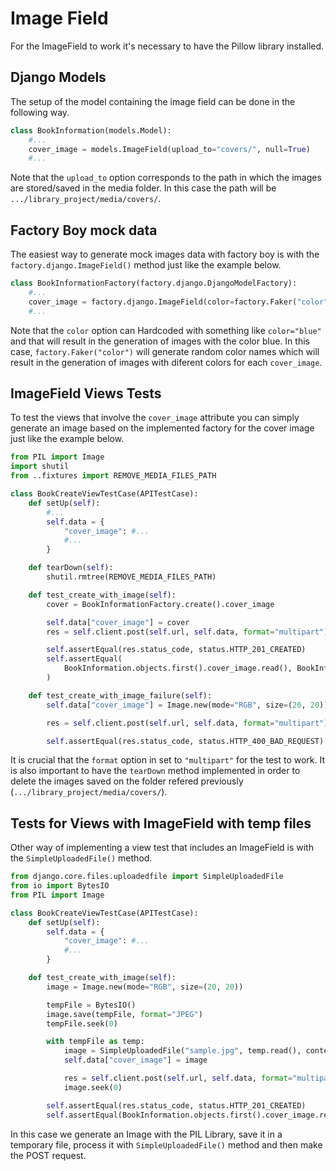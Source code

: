 # Image Field

For the ImageField to work it's necessary to have the Pillow library installed.

## Django Models

The setup of the model containing the image field can be done in the following way.

````python
class BookInformation(models.Model):
    #...
    cover_image = models.ImageField(upload_to="covers/", null=True)
    #...
````
Note that the `upload_to` option corresponds to the path in which the images are stored/saved in the media folder.
In this case the path will be `.../library_project/media/covers/`.

## Factory Boy mock data

The easiest way to generate mock images data with factory boy is with the `factory.django.ImageField()` method just like the example below.

```` python 
class BookInformationFactory(factory.django.DjangoModelFactory):
    #...
    cover_image = factory.django.ImageField(color=factory.Faker("color"))
    #...
````

Note that the `color` option can Hardcoded with something like `color="blue"` and that will result in the 
generation of images with the color blue. In this case, `factory.Faker("color")` will generate random color names
which will result in the generation of images with diferent colors for each `cover_image`.

## ImageField Views Tests

To test the views that involve the `cover_image` attribute you can simply generate an image based on the
implemented factory for the cover image just like the example below.

````python
from PIL import Image
import shutil
from ..fixtures import REMOVE_MEDIA_FILES_PATH

class BookCreateViewTestCase(APITestCase):
    def setUp(self):
        #...
        self.data = {
            "cover_image": #...
            #...
        }

    def tearDown(self):
        shutil.rmtree(REMOVE_MEDIA_FILES_PATH)

    def test_create_with_image(self):
        cover = BookInformationFactory.create().cover_image

        self.data["cover_image"] = cover
        res = self.client.post(self.url, self.data, format="multipart")

        self.assertEqual(res.status_code, status.HTTP_201_CREATED)
        self.assertEqual(
            BookInformation.objects.first().cover_image.read(), BookInformation.objects.last().cover_image.read()
        )

    def test_create_with_image_failure(self):
        self.data["cover_image"] = Image.new(mode="RGB", size=(20, 20))

        res = self.client.post(self.url, self.data, format="multipart")

        self.assertEqual(res.status_code, status.HTTP_400_BAD_REQUEST)

```` 

It is crucial that the `format` option in set to `"multipart"` for the test to work. 
It is also important to have the `tearDown` method implemented in order to delete the images
saved on the folder refered previously (`.../library_project/media/covers/`).

## Tests for Views with ImageField with temp files

Other way of implementing a view test that includes an ImageField is with the `SimpleUploadedFile()` method.

````python
from django.core.files.uploadedfile import SimpleUploadedFile
from io import BytesIO
from PIL import Image

class BookCreateViewTestCase(APITestCase):
    def setUp(self):
        self.data = {
            "cover_image": #...
            #...
        }

    def test_create_with_image(self):
        image = Image.new(mode="RGB", size=(20, 20))

        tempFile = BytesIO()
        image.save(tempFile, format="JPEG")
        tempFile.seek(0)

        with tempFile as temp:
            image = SimpleUploadedFile("sample.jpg", temp.read(), content_type="image/jpeg")
            self.data["cover_image"] = image

            res = self.client.post(self.url, self.data, format="multipart")
            image.seek(0)

        self.assertEqual(res.status_code, status.HTTP_201_CREATED)
        self.assertEqual(BookInformation.objects.first().cover_image.read(), image.read())


````
In this case we generate an Image with the PIL Library, save it in a temporary file,
process it with `SimpleUploadedFile()` method and then make the POST request.






